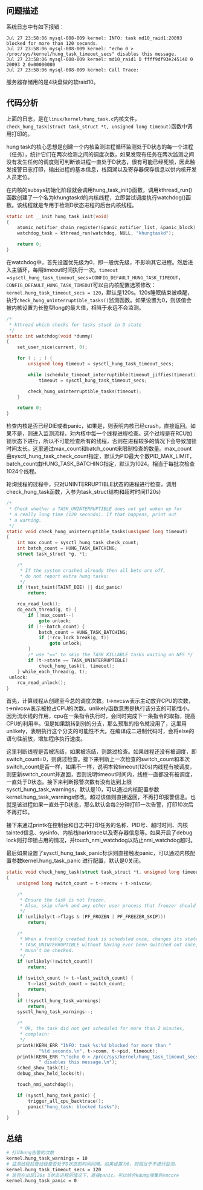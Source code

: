## 问题描述

系统日志中有如下报错：

```
Jul 27 23:58:06 mysql-008-009 kernel: INFO: task md10_raid1:20093 blocked for more than 120 seconds.
Jul 27 23:58:06 mysql-008-009 kernel: "echo 0 > /proc/sys/kernel/hung_task_timeout_secs" disables this message.
Jul 27 23:58:06 mysql-008-009 kernel: md10_raid1 D ffff9df93e245140 0 20093 2 0x00000080
Jul 27 23:58:06 mysql-008-009 kernel: Call Trace:
```

服务器存储用的是4块盘做的软raid10。

## 代码分析

上面的日志，是在`linux/kernel/hung_task.c`内核文件，`check_hung_task(struct task_struct *t, unsigned long timeout)`函数中调用打印的。

hung task的核心思想是创建一个内核监测进程循环监测处于D状态的每一个进程（任务），统计它们在两次检测之间的调度次数，如果发现有任务在两次监测之间没有发生任何的调度则可判断该进程一直处于D状态，很有可能已经死锁，因此触发报警日志打印，输出进程的基本信息，栈回溯以及寄存器保存信息以供内核开发人员定位。

在内核的subsys初始化阶段就会调用hung_task_init()函数，调用kthread_run()函数创建了一个名为khungtaskd的内核线程，立即尝试调度执行watchdog()函数。该线程就是专用于检测D状态进程的后台内核线程。

```c
static int __init hung_task_init(void)
{
    atomic_notifier_chain_register(&panic_notifier_list, &panic_block);
    watchdog_task = kthread_run(watchdog, NULL, "khungtaskd");

    return 0;
}
```

在watchdog中，首先设置优先级为0，即一般优先级，不影响其它进程。然后进入主循环，每隔timeout时间执行一次。`timeout` =`sysctl_hung_task_timeout_secs`=`CONFIG_DEFAULT_HUNG_TASK_TIMEOUT`，`CONFIG_DEFAULT_HUNG_TASK_TIMEOUT`可以由内核配置选项修改：`kernel.hung_task_timeout_secs = 120`，默认是120s。120s睡眠结束被唤醒，执行`check_hung_uninterruptible_tasks()`监测函数。如果设置为0，则该值会被内核设置为长整型long的最大值，相当于永远不会监测。

```c
/*
 * kthread which checks for tasks stuck in D state
 */
static int watchdog(void *dummy)
{
    set_user_nice(current, 0);

    for ( ; ; ) {
        unsigned long timeout = sysctl_hung_task_timeout_secs;

        while (schedule_timeout_interruptible(timeout_jiffies(timeout)))
            timeout = sysctl_hung_task_timeout_secs;

        check_hung_uninterruptible_tasks(timeout);
    }

    return 0;
}
```

检查内核是否已经DIE或者panic，如果是，则表明内核已经crash，直接返回。如果不是，则进入监测流程，对内核中每一个线程进程检查。这个过程是在RCU加锁状态下进行，所以不可能检查所有的线程，否则在进程较多的情况下会导致加锁时间太长。这里通过max_count和batch_count来限制检查的数量。max_count由sysctl_hung_task_check_count指定，默认为PID最大个数PID_MAX_LIMIT，batch_count由HUNG_TASK_BATCHING指定，默认为1024。相当于每批次检查1024个线程。

轮询线程的过程中，只对UNINTERRUPTIBLE状态的进程进行检查，调用check_hung_task函数，入参为task_struct结构和超时时间(120s)

```c
/*
 * Check whether a TASK_UNINTERRUPTIBLE does not get woken up for
 * a really long time (120 seconds). If that happens, print out
 * a warning.
 */
static void check_hung_uninterruptible_tasks(unsigned long timeout)
{
    int max_count = sysctl_hung_task_check_count;
    int batch_count = HUNG_TASK_BATCHING;
    struct task_struct *g, *t;

    /*
     * If the system crashed already then all bets are off,
     * do not report extra hung tasks:
     */
    if (test_taint(TAINT_DIE) || did_panic)
        return;

    rcu_read_lock();
    do_each_thread(g, t) {
        if (!max_count--)
            goto unlock;
        if (!--batch_count) {
            batch_count = HUNG_TASK_BATCHING;
            if (!rcu_lock_break(g, t))
                goto unlock;
        }
        /* use "==" to skip the TASK_KILLABLE tasks waiting on NFS */
        if (t->state == TASK_UNINTERRUPTIBLE)
            check_hung_task(t, timeout);
    } while_each_thread(g, t);
 unlock:
    rcu_read_unlock();
}
```

首先，计算线程从创建至今总的调度次数。t->nvcsw表示主动放弃CPU的次数，t->nivcsw表示被抢占CPU的次数。unlikely函数意思是执行该分支的可能性小。因为流水线的作用，cpu在一条指令执行时，会同时完成下一条指令的取指，提高CPU的利用率。但是如果跳转到别的分支，那么预取的指令就没用了，这里用unlikely，表明执行这个分支的可能性不大。在编译成二进制代码时，会将else的语句往前放，增加程序执行速度。

这里判断线程是否被冻结，如果被冻结，则跳过检查。如果线程还没有被调度，即switch_count=0，则跳过检查。接下来判断上一次检查的switch_count和本次switch_count是否一样，如果不一样，说明本轮timeout(120s)内线程有被调度，则更新switch_count并返回，否则说明timeout时间内，线程一直都没有被调度，一直处于D状态。接下来判断报警次数有没有达到上限sysctl_hung_task_warnings，默认是10，可以通过内核配置参数kernel.hung_task_warnings修改。超过该值则直接返回，不再打印报警信息。也就是该进程如果一直处于D状态，那么默认会每2分钟打印一次告警，打印10次后不再打印。

接下来通过printk在控制台和日志中打印任务的名称、PID号、超时时间、内核tainted信息、sysinfo、内核栈barktrace以及寄存器信息等。如果开启了debug lock则打印锁占用的情况，并touch_nmi_watchdog以防止nmi_watchdog超时。

最后如果设置了sysctl_hung_task_panic标识则直接触发panic，可以通过内核配置参数kernel.hung_task_panic 进行配置，默认是0关闭。

```c
static void check_hung_task(struct task_struct *t, unsigned long timeout)
{
    unsigned long switch_count = t->nvcsw + t->nivcsw;

    /*
     * Ensure the task is not frozen.
     * Also, skip vfork and any other user process that freezer should skip.
     */
    if (unlikely(t->flags & (PF_FROZEN | PF_FREEZER_SKIP)))
        return;

    /*
     * When a freshly created task is scheduled once, changes its state to
     * TASK_UNINTERRUPTIBLE without having ever been switched out once, it
     * musn't be checked.
     */
    if (unlikely(!switch_count))
        return;

    if (switch_count != t->last_switch_count) {
        t->last_switch_count = switch_count;
        return;
    }
    if (!sysctl_hung_task_warnings)
        return;
    sysctl_hung_task_warnings--;

    /*
     * Ok, the task did not get scheduled for more than 2 minutes,
     * complain:
     */
    printk(KERN_ERR "INFO: task %s:%d blocked for more than "
            "%ld seconds.\n", t->comm, t->pid, timeout);
    printk(KERN_ERR "\"echo 0 > /proc/sys/kernel/hung_task_timeout_secs\""
            " disables this message.\n");
    sched_show_task(t);
    debug_show_held_locks(t);

    touch_nmi_watchdog();

    if (sysctl_hung_task_panic) {
        trigger_all_cpu_backtrace();
        panic("hung_task: blocked tasks");
    }
}
```

## 总结

```bash
# 打印hung告警的次数
kernel.hung_task_warnings = 10
# 监测线程检查线程是否处于D状态的时间间隔。如果设置为0，则相当于不进行监测。
kernel.hung_task_timeout_secs = 120
# 是否在出现120s D状态进程的情况下，直接panic。可以结合kdump搜集到vmcore
kernel.hung_task_panic = 0
```
